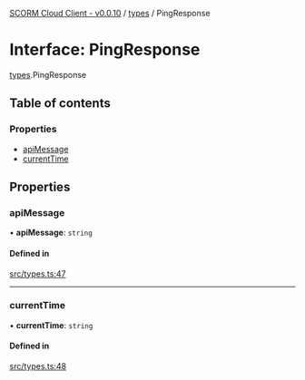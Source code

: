 [SCORM Cloud Client - v0.0.10](../README.md) / [types](../modules/types.md) / PingResponse

# Interface: PingResponse

[types](../modules/types.md).PingResponse

## Table of contents

### Properties

- [apiMessage](types.PingResponse.md#apimessage)
- [currentTime](types.PingResponse.md#currenttime)

## Properties

### apiMessage

• **apiMessage**: `string`

#### Defined in

[src/types.ts:47](https://github.com/distributhor/scormcloud-client/blob/e172d5e/src/types.ts#L47)

___

### currentTime

• **currentTime**: `string`

#### Defined in

[src/types.ts:48](https://github.com/distributhor/scormcloud-client/blob/e172d5e/src/types.ts#L48)
